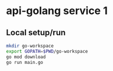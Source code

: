 # api-golang service 1

## Local setup/run

```bash
mkdir go-workspace
export GOPATH=$PWD/go-workspace
go mod download
go run main.go
```

